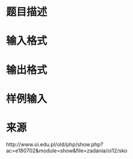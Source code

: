 

# 题目描述



# 输入格式



# 输出格式



# 样例输入



# 来源


<p>
http://www.oi.edu.pl/old/php/show.php?ac=e180702&amp;module=show&amp;file=zadania/oi12/sko
</p>
